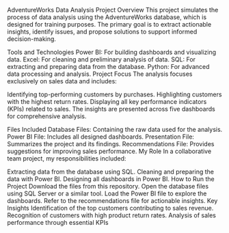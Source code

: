 AdventureWorks Data Analysis
Project Overview
This project simulates the process of data analysis using the AdventureWorks database, which is designed for training purposes.
The primary goal is to extract actionable insights, identify issues, and propose solutions to support informed decision-making.

Tools and Technologies
Power BI: For building dashboards and visualizing data.
Excel: For cleaning and preliminary analysis of data.
SQL: For extracting and preparing data from the database.
Python: For advanced data processing and analysis.
Project Focus
The analysis focuses exclusively on sales data and includes:

Identifying top-performing customers by purchases.
Highlighting customers with the highest return rates.
Displaying all key performance indicators (KPIs) related to sales.
The insights are presented across five dashboards for comprehensive analysis.

Files Included
Database Files: Containing the raw data used for the analysis.
Power BI File: Includes all designed dashboards.
Presentation File: Summarizes the project and its findings.
Recommendations File: Provides suggestions for improving sales performance.
My Role
In a collaborative team project, my responsibilities included:

Extracting data from the database using SQL.
Cleaning and preparing the data with Power BI.
Designing all dashboards in Power BI.
How to Run the Project
Download the files from this repository.
Open the database files using SQL Server or a similar tool.
Load the Power BI file to explore the dashboards.
Refer to the recommendations file for actionable insights.
Key Insights
Identification of the top customers contributing to sales revenue.
Recognition of customers with high product return rates.
Analysis of sales performance through essential KPIs
